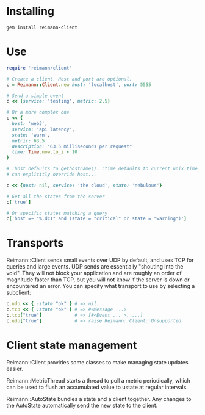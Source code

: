 Installing
==========

    gem install reimann-client

Use
===

``` ruby
require 'reimann/client'

# Create a client. Host and port are optional.
c = Reimann::Client.new host: 'localhost', port: 5555

# Send a simple event
c << {service: 'testing', metric: 2.5}

# Or a more complex one
c << {
  host: 'web3',
  service: 'api latency',
  state: 'warn',
  metric: 63.5
  description: "63.5 milliseconds per request"
  time: Time.now.to_i - 10
}

# :host defaults to gethostname(). :time defaults to current unix time. You
# can explicitly override host...

c << {host: nil, service: 'the cloud', state: 'nebulous'}

# Get all the states from the server
c['true']

# Or specific states matching a query
c['host =~ "%.dc1" and (state = "critical" or state = "warning")']

```

Transports
==========

Reimann::Client sends small events over UDP by default, and uses TCP for
queries and large events. UDP sends are essentially "shouting into the void".
They will not block your application and are roughly an order of magnitude
faster than TCP, but you will not know if the server is down or encountered an
error. You can specify what transport to use by selecting a subclient:

``` ruby
c.udp << { :state "ok" } # => nil
c.tcp << { :state "ok" } # => #<Message ...>
c.tcp["true"]            # => [#<Event ... >, ...]
c.udp["true"]            # => raise Reimann::Client::Unsupported
```

Client state management
=======================

Reimann::Client provides some classes to make managing state updates easier.

Reimann::MetricThread starts a thread to poll a metric periodically, which can
be used to flush an accumulated value to ustate at regular intervals.

Reimann::AutoState bundles a state and a client together. Any changes to the
AutoState automatically send the new state to the client.
